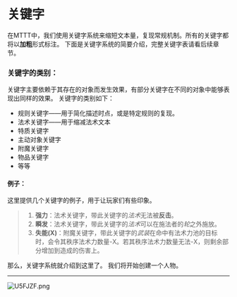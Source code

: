 # 关键字

在MTTT中，我们使用关键字系统来缩短文本量，复现常规机制。所有的关键字都将以**加粗**形式标注。
下面是关键字系统的简要介绍，完整关键字表请看后续章节。

### 关键字的类别：

关键字主要依赖于其存在的对象而发生效果，有部分关键字在不同的对象中能够表现出同样的效果。
关键字的类别如下：
* 规则关键字——用于简化描述时点，或是特定规则的复现。
* 法术关键字——用于缩减法术文本
* 特质关键字
* 主动对象关键字
* 附魔关键字
* 物品关键字
* 等等

#### 例子：

这里提供几个关键字的例子，用于让玩家们有些印象。

>1. **强力**：法术关键字，带此关键字的*法术*无法被**反击**。
>2. **瞬发**：法术关键字，带此关键字的*法术*可以在施法者的*轮*之外施放。
>3. **失能(X)**：附魔关键字，带此关键字的*武装*在命中有法术力池的目标时，会令其秩序法术力数量-X。若其秩序法术力数量无法-X，则剩余部分增加到造成的伤害上。

那么，关键字系统就介绍到这里了。
我们将开始创建一个人物。

***

<img src="https://s1.ax1x.com/2020/07/20/U5FJZF.png" alt="U5FJZF.png" border="0" />


